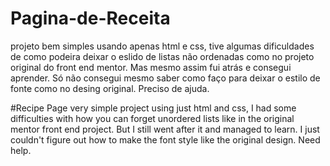 # Pagina-de-Receita
projeto bem simples usando apenas html e css, tive algumas dificuldades de como podeira deixar o eslido de listas não ordenadas como no projeto original do front end mentor. Mas mesmo assim fui atrás e consegui aprender. Só não consegui mesmo saber como faço para deixar o estilo de fonte como no desing original. Preciso de ajuda.

#Recipe Page
very simple project using just html and css, I had some difficulties with how you can forget unordered lists like in the original mentor front end project. But I still went after it and managed to learn. I just couldn't figure out how to make the font style like the original design. Need help.
